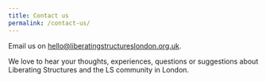 ```yaml
---
title: Contact us
permalink: /contact-us/
---
```


Email us on
[hello@liberatingstructureslondon.org.uk](mailto:hello@liberatingstructureslondon.org.uk).

We love to hear your thoughts, experiences, questions or suggestions about Liberating Structures and the LS community in London.
